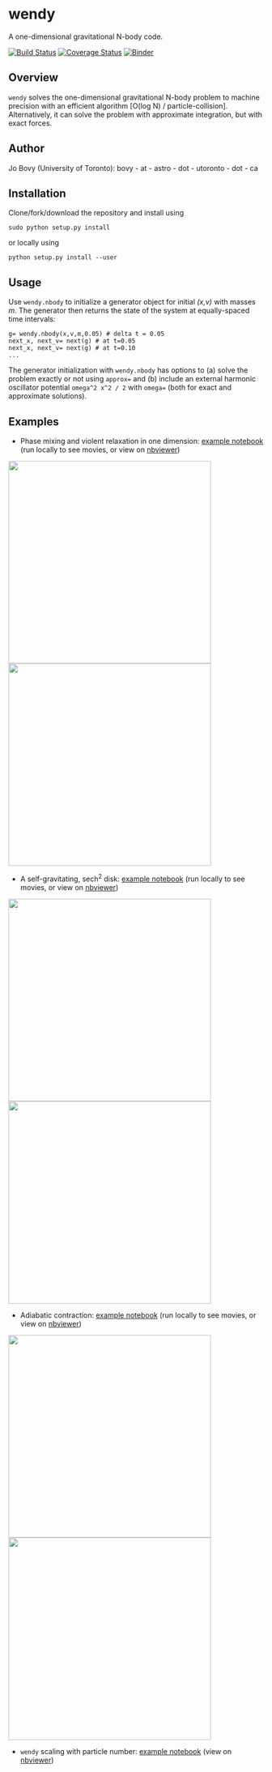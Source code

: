 # wendy

A one-dimensional gravitational N-body code. 

[![Build Status](https://travis-ci.org/jobovy/wendy.svg?branch=master)](https://travis-ci.org/jobovy/wendy)
[![Coverage Status](https://codecov.io/gh/jobovy/wendy/branch/master/graph/badge.svg)](https://codecov.io/gh/jobovy/wendy)
[![Binder](http://mybinder.org/badge.svg)](http://beta.mybinder.org/repo/jobovy/wendy)

## Overview

``wendy`` solves the one-dimensional gravitational N-body problem to machine precision with an efficient algorithm [O(log N) / particle-collision]. Alternatively, it can solve the problem with approximate integration, but with exact forces.

## Author

Jo Bovy (University of Toronto): bovy - at - astro - dot - utoronto - dot - ca

## Installation

Clone/fork/download the repository and install using
```
sudo python setup.py install
```
or locally using
```
python setup.py install --user
```

## Usage

Use ``wendy.nbody`` to initialize a generator object for initial *(x,v)* with masses *m*. The generator then returns the state of the system at equally-spaced time intervals:
```
g= wendy.nbody(x,v,m,0.05) # delta t = 0.05
next_x, next_v= next(g) # at t=0.05
next_x, next_v= next(g) # at t=0.10
...
```
The generator initialization with ``wendy.nbody`` has options to (a) solve the problem exactly or not using ``approx=`` and (b) include an external harmonic oscillator potential ``omega^2 x^2 / 2`` with ``omega=`` (both for exact and approximate solutions).

## Examples

* Phase mixing and violent relaxation in one dimension: [example notebook](examples/PhaseMixingViolentRelaxation.ipynb) (run locally to see movies, or view on [nbviewer](http://nbviewer.jupyter.org/github/jobovy/wendy/blob/master/examples/PhaseMixingViolentRelaxation.ipynb?flush_cache=true))

<img src="https://cloud.githubusercontent.com/assets/1044876/26030657/e29c9efe-3826-11e7-8419-7bf96d565569.gif" width="400"><img src="https://cloud.githubusercontent.com/assets/1044876/26030672/1fafa9bc-3827-11e7-9167-16f10bb40b59.gif" width="400">

* A self-gravitating, sech<sup>2</sup> disk: [example notebook](examples/SelfGravitatingSech2Disk.ipynb) (run locally to see movies, or view on [nbviewer](http://nbviewer.jupyter.org/github/jobovy/wendy/blob/master/examples/SelfGravitatingSech2Disk.ipynb?flush_cache=true))

<img src="https://user-images.githubusercontent.com/1044876/26940534-fc8fc99a-4c48-11e7-8ea1-077c1179e429.gif" width="400"><img src="https://cloud.githubusercontent.com/assets/1044876/26089414/850dd7a2-39cb-11e7-9beb-73dbce2c6c4b.gif" width="400">

* Adiabatic contraction: [example notebook](examples/AdiabaticContraction.ipynb) (run locally to see movies, or view on [nbviewer](http://nbviewer.jupyter.org/github/jobovy/wendy/blob/master/examples/AdiabaticContraction.ipynb?flush_cache=true))

<img src="https://user-images.githubusercontent.com/1044876/26940942-a0bfd22a-4c4a-11e7-845a-8ef17c05e987.gif" width="400"><img src="https://user-images.githubusercontent.com/1044876/26940674-94c66822-4c49-11e7-9a29-0c86b5d9eb44.gif" width="400">

* ``wendy`` scaling with particle number: [example notebook](examples/WendyScaling.ipynb) (view on [nbviewer](http://nbviewer.jupyter.org/github/jobovy/wendy/blob/master/examples/WendyScaling.ipynb?flush_cache=true))


